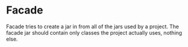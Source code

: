 Facade
======

Facade tries to create a jar in from all of the jars used by a project.
The facade jar should contain only classes the project actually uses, nothing else.
